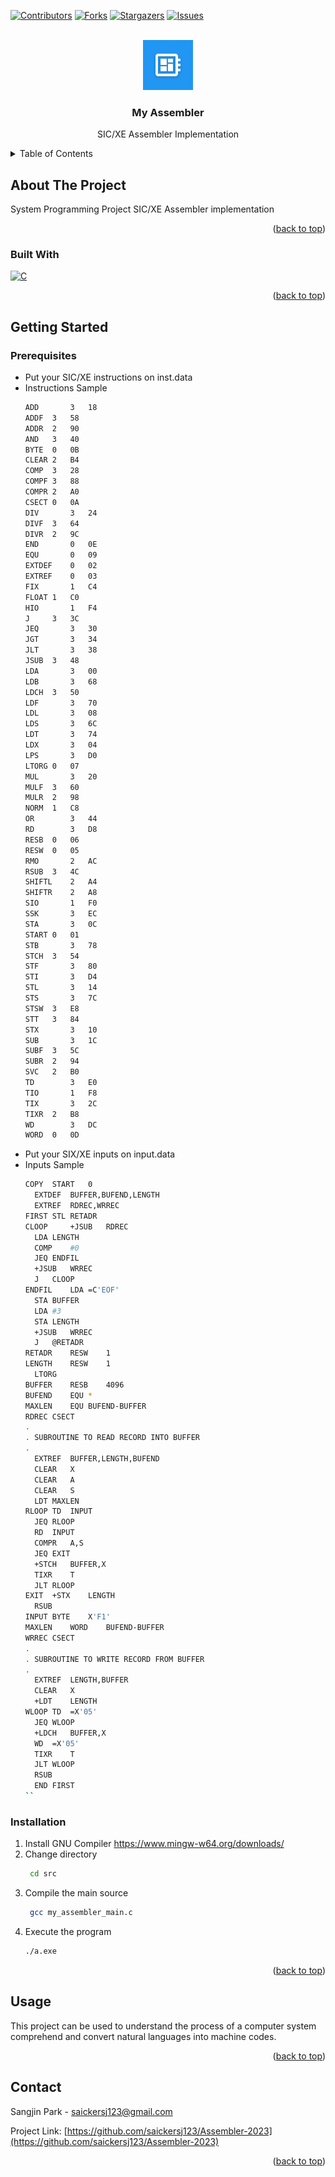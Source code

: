 <!-- Improved compatibility of back to top link: See: https://github.com/othneildrew/Best-README-Template/pull/73 -->
<a id="readme-top"></a>
<!--
*** Thanks for checking out the Best-README-Template. If you have a suggestion
*** that would make this better, please fork the repo and create a pull request
*** or simply open an issue with the tag "enhancement".
*** Don't forget to give the project a star!
*** Thanks again! Now go create something AMAZING! :D
-->



<!-- PROJECT SHIELDS -->
<!--
*** I'm using markdown "reference style" links for readability.
*** Reference links are enclosed in brackets [ ] instead of parentheses ( ).
*** See the bottom of this document for the declaration of the reference variables
*** for contributors-url, forks-url, etc. This is an optional, concise syntax you may use.
*** https://www.markdownguide.org/basic-syntax/#reference-style-links
-->

[![Contributors][contributors-shield]][contributors-url]
[![Forks][forks-shield]][forks-url]
[![Stargazers][stars-shield]][stars-url]
[![Issues][issues-shield]][issues-url]

<!-- PROJECT LOGO -->
<br />
<div align="center">
  <a href="https://github.com/saickersj123/Assembler-2023">
    <img src="images/logo.png" alt="Logo" width="80" height="80">
  </a>

<h3 align="center">My Assembler</h3>

  <p align="center">
    SIC/XE Assembler Implementation
  </p>
</div>



<!-- TABLE OF CONTENTS -->
<details>
  <summary>Table of Contents</summary>
  <ol>
    <li>
      <a href="#about-the-project">About The Project</a>
      <ul>
        <li><a href="#built-with">Built With</a></li>
      </ul>
    </li>
    <li>
      <a href="#getting-started">Getting Started</a>
      <ul>
        <li><a href="#prerequisites">Prerequisites</a></li>
        <li><a href="#installation">Installation</a></li>
      </ul>
    </li>
    <li><a href="#usage">Usage</a></li>
    <li><a href="#contact">Contact</a></li>
  </ol>
</details>



<!-- ABOUT THE PROJECT -->
## About The Project

System Programming Project
SIC/XE Assembler implementation

<p align="right">(<a href="#readme-top">back to top</a>)</p>



### Built With

[![C][C]][MingW-url]


<p align="right">(<a href="#readme-top">back to top</a>)</p>



<!-- GETTING STARTED -->
## Getting Started

### Prerequisites

* Put your SIC/XE instructions on inst.data
* Instructions Sample
  ```sh
  ADD	   	3	18
  ADDF	3	58
  ADDR	2	90
  AND 	3	40
  BYTE	0	0B
  CLEAR	2	B4
  COMP	3	28
  COMPF	3	88
  COMPR	2	A0
  CSECT	0	0A
  DIV	    3	24
  DIVF	3	64
  DIVR	2	9C
  END	    0	0E
  EQU	    0	09
  EXTDEF	0	02
  EXTREF	0	03
  FIX	    1	C4
  FLOAT	1	C0
  HIO	    1	F4
  J	    3	3C
  JEQ	    3	30
  JGT	    3	34
  JLT	    3	38
  JSUB	3	48
  LDA	    3	00
  LDB	    3	68
  LDCH	3	50
  LDF	    3	70
  LDL	    3	08
  LDS	    3	6C
  LDT	    3	74
  LDX	    3	04
  LPS	    3	D0
  LTORG	0	07
  MUL	    3	20
  MULF	3	60
  MULR	2	98
  NORM	1	C8
  OR	    3	44
  RD	    3	D8
  RESB	0	06
  RESW	0	05
  RMO	    2	AC
  RSUB	3	4C
  SHIFTL	2	A4
  SHIFTR	2	A8
  SIO	    1	F0
  SSK	    3	EC
  STA	    3	0C
  START	0	01
  STB	    3	78
  STCH	3	54
  STF	    3	80
  STI	    3	D4
  STL	    3	14
  STS	    3	7C
  STSW	3	E8
  STT 	3	84
  STX	    3	10
  SUB	    3	1C
  SUBF	3	5C
  SUBR	2	94
  SVC 	2	B0
  TD	    3	E0
  TIO	    1	F8
  TIX	    3	2C
  TIXR	2	B8
  WD	    3	DC
  WORD	0	0D
  ```
* Put your SIX/XE inputs on input.data
* Inputs Sample
  ```sh
  COPY	START	0	
	EXTDEF	BUFFER,BUFEND,LENGTH
	EXTREF	RDREC,WRREC
  FIRST	STL	RETADR	
  CLOOP  	+JSUB	RDREC	
	LDA	LENGTH	
	COMP	#0
	JEQ	ENDFIL	
	+JSUB	WRREC	
	J	CLOOP	
  ENDFIL	LDA	=C'EOF'	
	STA	BUFFER
	LDA	#3	
	STA	LENGTH
	+JSUB	WRREC	
	J	@RETADR	
  RETADR	RESW	1
  LENGTH	RESW	1	
	LTORG
  BUFFER	RESB	4096	
  BUFEND	EQU	*
  MAXLEN	EQU	BUFEND-BUFFER	
  RDREC	CSECT
  .
  .	SUBROUTINE TO READ RECORD INTO BUFFER
  .	
	EXTREF	BUFFER,LENGTH,BUFEND
	CLEAR	X	
	CLEAR	A	
	CLEAR	S	
	LDT	MAXLEN
  RLOOP	TD	INPUT	
	JEQ	RLOOP	
	RD	INPUT	
	COMPR	A,S	
	JEQ	EXIT	
	+STCH	BUFFER,X	
	TIXR	T	
	JLT	RLOOP	
  EXIT	+STX	LENGTH	
	RSUB		
  INPUT	BYTE	X'F1'	
  MAXLEN	WORD	BUFEND-BUFFER
  WRREC	CSECT
  .
  .	SUBROUTINE TO WRITE RECORD FROM BUFFER
  .
	EXTREF	LENGTH,BUFFER
	CLEAR	X	
	+LDT	LENGTH
  WLOOP	TD	=X'05'	
	JEQ	WLOOP	
	+LDCH	BUFFER,X	
	WD	=X'05'	
	TIXR	T	
	JLT	WLOOP	
	RSUB		
	END	FIRST
  ``

### Installation

1. Install GNU Compiler
   https://www.mingw-w64.org/downloads/
2. Change directory
   ```sh
    cd src
   ```
3. Compile the main source
   ```sh
    gcc my_assembler_main.c
   ```
4. Execute the program
   ```sh
   ./a.exe
   ```

<p align="right">(<a href="#readme-top">back to top</a>)</p>



<!-- USAGE EXAMPLES -->
## Usage

This project can be used to understand the process of a computer system comprehend and convert natural languages into machine codes.

<p align="right">(<a href="#readme-top">back to top</a>)</p>



<!-- CONTACT -->
## Contact

Sangjin Park - saickersj123@gmail.com

Project Link: [https://github.com/saickersj123/Assembler-2023](https://github.com/saickersj123/Assembler-2023)

<p align="right">(<a href="#readme-top">back to top</a>)</p>



<!-- MARKDOWN LINKS & IMAGES -->
<!-- https://www.markdownguide.org/basic-syntax/#reference-style-links -->
[contributors-shield]: https://img.shields.io/github/contributors/saickersj123/Assembler-2023.svg?style=for-the-badge
[contributors-url]: https://github.com/saickersj123/Assembler-2023/graphs/contributors
[forks-shield]: https://img.shields.io/github/forks/saickersj123/Assembler-2023.svg?style=for-the-badge
[forks-url]: https://github.com/saickersj123/Assembler-2023/network/members
[stars-shield]: https://img.shields.io/github/stars/saickersj123/Assembler-2023.svg?style=for-the-badge
[stars-url]: https://github.com/saickersj123/Assembler-2023/stargazers
[issues-shield]: https://img.shields.io/github/issues/saickersj123/Assembler-2023.svg?style=for-the-badge
[issues-url]: https://github.com/saickersj123/Assembler-2023/issues
[C]: https://img.shields.io/badge/GCC-000000?style=for-the-badge&logo=c&logoColor=A8B9CC
[MingW-url]: https://sourceforge.net/projects/mingw/